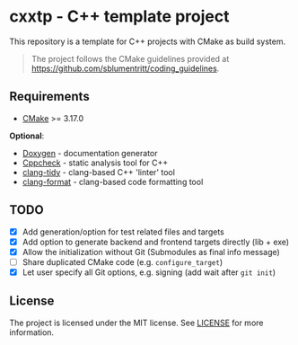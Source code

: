 # cxxtp - C++ template project

This repository is a template for C++ projects with CMake as build system.

> The project follows the CMake guidelines provided at
> https://github.com/sblumentritt/coding_guidelines.

## Requirements

- [CMake][] >= 3.17.0

**Optional**:

- [Doxygen][] - documentation generator
- [Cppcheck][] - static analysis tool for C++
- [clang-tidy][] - clang-based C++ 'linter' tool
- [clang-format][] - clang-based code formatting tool

## TODO

- [x] Add generation/option for test related files and targets
- [x] Add option to generate backend and frontend targets directly (lib + exe)
- [x] Allow the initialization without Git (Submodules as final info message)
- [ ] Share duplicated CMake code (e.g. `configure_target`)
- [x] Let user specify all Git options, e.g. signing (add wait after `git init`)

## License

The project is licensed under the MIT license. See [LICENSE](LICENSE) for more
information.

[GCC]: https://gcc.gnu.org/
[CMake]: https://cmake.org/
[Clang]: https://clang.llvm.org/
[Doxygen]: http://www.stack.nl/~dimitri/doxygen/index.html
[Cppcheck]: http://cppcheck.sourceforge.net/
[clang-tidy]: http://clang.llvm.org/extra/clang-tidy/
[clang-format]: https://clang.llvm.org/docs/ClangFormat.html
